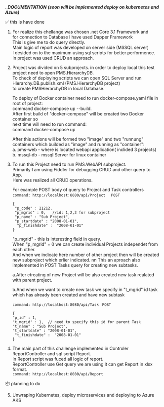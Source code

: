 .                                   ***DOCUMENTATION***
                       ___(soon will be implemented deploy on kubernetes and Azure)___
   
   :white_check_mark: this is have done
   
   1. For realize this chellange was chosen .net Core 3.1 Framework and  
   for connection to Database I have used Dapper Framework  
   This is give me to do query directly.  
   Main logic of report was developed on server side (MSSQL server)  
   I desided on to the maximum using sql scripts for better performence.  
   In project was used CRUD an approach.  
  
2. Project was divided on 5 subprojects. 
   in order to deploy local this test project need to open PMS.HierarchyDB.  
   To  check of deploying scripts we can open SQL Server and run Hierarchy.DB.publish.xml (PMS.HierarchyDB project)  
   to create PMSHierarchyDB in local Database.  
  
   To  deploy of Docker container need to run docker-compose.yaml file in root of project:  
   command docker-compose up --build.  
   After first build of "docker-compose" will be created two Docker container so  
   next time will need to run command:   
   command docker-compose up  
  
    After this actions will be formed two "image" and two "runnung" containers which builded as "image" and running as "container":  
      a. pms-web - where is located  webapi application( inclided 3 projects)  
      b. mssql-db - mssql Server for linux container   

3. To run this Project need to run PMS.WebAPI subproject.  
   Primarily I am using Fiddler for debugging CRUD and other query to App.   
   Here was realized all CRUD operations.  

   For example  POST body of query to Project and Task controllers  
   ```command: http://localhost:8080/api/Project  ``` 
   ```POST  ```
   ```
   {  
    "p_code" : 21212,  
    "p_mgrid" : 0,   //id: 1,2,3 for subproject  
    "p_name" : "Sub Project",  
    "p_startdate" : "2008-01-01",  
     "p_finishdate" :  "2008-01-01"  
   } 
    ```
   "p_mgrid" - this is interesting field in query.  
    When "p_mgrid" = 0 we can create individual Projects independet from each other.  
    And when we indicate here number of other project then will be created new subproject which  erlier indicated. nn
    This an aproach  also implemented in POST Tasks query for creating new subtasks.  

    a.After ctreating  of new Project  will be also created  new task realated  with  parent project.  
    
    b.And when we want to create new task we specify in "t_mgrid" id task which has already been created and have new subtask  
    
    ``` command: http://localhost:8080/api/Task  ```
    ``` POST  ```
    ```
   {  
    "p_id" : 1,  
    "t_mgrid" : 1,  // need to specify this id for parent Task  
    "t_name" : "Sub Project",  
    "t_startdate" : "2008-01-01",  
     "t_finishdate" :  "2008-01-01"  
    }  
    ```
4. The main part of this challenge implemented in Controler ReportController and sql script Report.  
   In Report script was fuced all logic of report.  
   ReportController use Get query we are using it can get Report in xlsx format.  
   ```command: http://localhost:8080/api/Report  ```


:package:  planning to do
 
5. Unwraping Kubernetes, deploy microservices and deploying to Azure AKS
 
